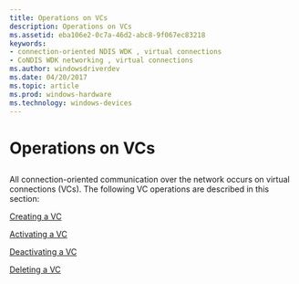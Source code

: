 ```yaml
---
title: Operations on VCs
description: Operations on VCs
ms.assetid: eba106e2-0c7a-46d2-abc8-9f067ec83218
keywords:
- connection-oriented NDIS WDK , virtual connections
- CoNDIS WDK networking , virtual connections
ms.author: windowsdriverdev
ms.date: 04/20/2017
ms.topic: article
ms.prod: windows-hardware
ms.technology: windows-devices
---
```


# Operations on VCs


## <a href="" id="ddk-operations-on-vcs-ng"></a>


All connection-oriented communication over the network occurs on virtual connections (VCs). The following VC operations are described in this section:

[Creating a VC](creating-a-vc.md)

[Activating a VC](activating-a-vc.md)

[Deactivating a VC](deactivating-a-vc.md)

[Deleting a VC](deleting-a-vc.md)

 

 





